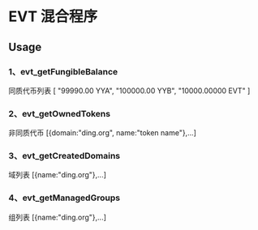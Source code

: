 # EVT 混合程序

## Usage

### 1、evt_getFungibleBalance
同质代币列表
[ "99990.00 YYA", "100000.00 YYB", "10000.00000 EVT" ]

### 2、evt_getOwnedTokens
非同质代币
[{domain:"ding.org", name:"token name"},...]

### 3、evt_getCreatedDomains
域列表
[{name:"ding.org"},...]

### 4、evt_getManagedGroups
组列表
[{name:"ding.org"},...]